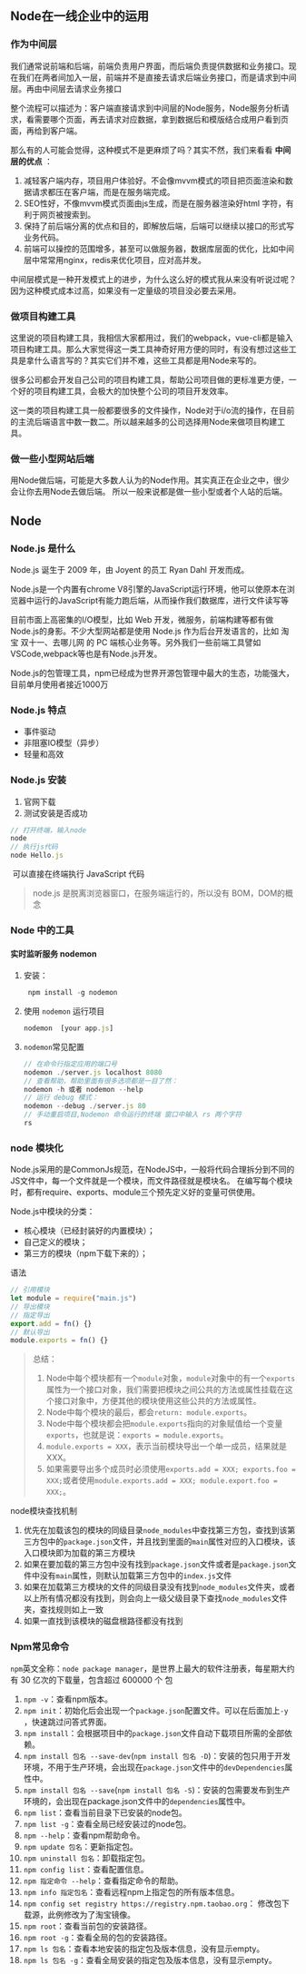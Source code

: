 ## Node在一线企业中的运用

### 作为中间层

我们通常说前端和后端，前端负责用户界面，而后端负责提供数据和业务接口。现在我们在两者间加入一层，前端并不是直接去请求后端业务接口，而是请求到中间层。再由中间层去请求业务接口

整个流程可以描述为：客户端直接请求到中间层的Node服务，Node服务分析请求，看需要哪个页面，再去请求对应数据，拿到数据后和模版结合成用户看到页面，再给到客户端。

那么有的人可能会觉得，这种模式不是更麻烦了吗？其实不然，我们来看看 **中间层的优点** ：

1. 减轻客户端内存，项目用户体验好。不会像mvvm模式的项目把页面渲染和数据请求都压在客户端，而是在服务端完成。
2. SEO性好，不像mvvm模式页面由js生成，而是在服务器渲染好html 字符，有利于网页被搜索到。
3. 保持了前后端分离的优点和目的，即解放后端，后端可以继续以接口的形式写业务代码。
4. 前端可以操控的范围增多，甚至可以做服务器，数据库层面的优化，比如中间层中常常用nginx，redis来优化项目，应对高并发。

中间层模式是一种开发模式上的进步，为什么这么好的模式我从来没有听说过呢？因为这种模式成本过高，如果没有一定量级的项目没必要去采用。

### 做项目构建工具

这里说的项目构建工具，我相信大家都用过，我们的webpack，vue-cli都是输入项目构建工具。那么大家觉得这一类工具神奇好用方便的同时，有没有想过这些工具是拿什么语言写的？其实它们并不难，这些工具都是用Node来写的。

很多公司都会开发自己公司的项目构建工具，帮助公司项目做的更标准更方便，一个好的项目构建工具，会极大的加快整个公司的项目开发效率。

这一类的项目构建工具一般都要很多的文件操作，Node对于i/o流的操作，在目前的主流后端语言中数一数二。所以越来越多的公司选择用Node来做项目构建工具。

### 做一些小型网站后端

用Node做后端，可能是大多数人认为的Node作用。其实真正在企业之中，很少会让你去用Node去做后端。 所以一般来说都是做一些小型或者个人站的后端。

## Node

### Node.js 是什么

Node.js 诞生于 2009 年，由 Joyent 的员工 Ryan Dahl 开发而成。

Node.js是一个内置有chrome V8引擎的JavaScript运行环境，他可以使原本在浏览器中运行的JavaScript有能力跑后端，从而操作我们数据库，进行文件读写等

目前市面上高密集的I/O模型，比如 Web 开发，微服务，前端构建等都有做Node.js的身影。不少大型网站都是使用 Node.js 作为后台开发语言的，比如 淘宝 双十一、去哪儿网 的 PC 端核心业务等。另外我们一些前端工具譬如VSCode,webpack等也是有Node.js开发。

Node.js的包管理工具，npm已经成为世界开源包管理中最大的生态，功能强大，目前单月使用者接近1000万

### Node.js 特点

- 事件驱动
- 非阻塞IO模型（异步）
- 轻量和高效

### Node.js 安装

1. 官网下载
2. 测试安装是否成功

```js
// 打开终端，输入node
node
// 执行js代码
node Hello.js
```

​	可以直接在终端执行 JavaScript 代码

> node.js 是脱离浏览器窗口，在服务端运行的，所以没有 BOM，DOM的概念

### Node 中的工具

#### 实时监听服务 nodemon

1. 安装：

   ```js
    npm install -g nodemon
   ```

2. 使用 `nodemon` 运行项目

   ```js
   nodemon  [your app.js]
   ```

3. `nodemon`常见配置

   ```js
   // 在命令行指定应用的端口号
   nodemon ./server.js localhost 8080
   // 查看帮助，帮助里面有很多选项都是一目了然：
   nodemon -h 或者 nodemon --help
   // 运行 debug 模式：
   nodemon --debug ./server.js 80
   // 手动重启项目,Nodemon 命令运行的终端 窗口中输入 rs 两个字符
   rs 
   ```

### node 模块化

Node.js采用的是CommonJs规范，在NodeJS中，一般将代码合理拆分到不同的JS文件中，每一个文件就是一个模块，而文件路径就是模块名。 在编写每个模块时，都有require、exports、module三个预先定义好的变量可供使用。

Node.js中模块的分类：

- 核心模块（已经封装好的内置模块）；
- 自己定义的模块；
- 第三方的模块（npm下载下来的）；

语法

```js
// 引用模块
let module = require("main.js")
// 导出模块
// 指定导出
export.add = fn() {}
// 默认导出
module.exports = fn() {}
```

> 总结：
>
> 1. Node中每个模块都有一个`module`对象，`module`对象中的有一个`exports`属性为一个接口对象，我们需要把模块之间公共的方法或属性挂载在这个接口对象中，方便其他的模块使用这些公共的方法或属性。
> 2. Node中每个模块的最后，都会`return: module.exports`。
> 3. Node中每个模块都会把`module.exports`指向的对象赋值给一个变量`exports`，也就是说：`exports = module.exports`。
> 4. `module.exports = XXX`，表示当前模块导出一个单一成员，结果就是XXX。
> 5. 如果需要导出多个成员时必须使用`exports.add = XXX; exports.foo = XXX;`或者使用`module.exports.add = XXX; module.export.foo = XXX;`。

node模块查找机制

1. 优先在加载该包的模块的同级目录`node_modules`中查找第三方包，查找到该第三方包中的`package.json`文件，并且找到里面的`main`属性对应的入口模块，该入口模块即为加载的第三方模块
2. 如果在要加载的第三方包中没有找到`package.json`文件或者是`package.json`文件中没有`main`属性，则默认加载第三方包中的`index.js`文件
3. 如果在加载第三方模块的文件的同级目录没有找到`node_modules`文件夹，或者以上所有情况都没有找到，则会向上一级父级目录下查找`node_modules`文件夹，查找规则如上一致
4. 如果一直找到该模块的磁盘根路径都没有找到

### Npm常见命令

`npm`英文全称：`node package manager`，是世界上最大的软件注册表，每星期大约有 30 亿次的下载量，包含超过 600000 个 包

1. `npm -v`：查看npm版本。
2. `npm init`：初始化后会出现一个`package.json`配置文件。可以在后面加上`-y` ，快速跳过问答式界面。
3. `npm install`：会根据项目中的`package.json`文件自动下载项目所需的全部依赖。
4. `npm install 包名 --save-dev`(`npm install 包名 -D`)：安装的包只用于开发环境，不用于生产环境，会出现在`package.json`文件中的`devDependencies`属性中。
5. `npm install 包名 --save`(`npm install 包名 -S`)：安装的包需要发布到生产环境的，会出现在package.json文件中的`dependencies`属性中。
6. `npm list`：查看当前目录下已安装的node包。
7. `npm list -g`：查看全局已经安装过的node包。
8. `npm --help`：查看npm帮助命令。
9. `npm update 包名`：更新指定包。
10. `npm uninstall 包名`：卸载指定包。
11. `npm config list`：查看配置信息。
12. `npm 指定命令 --help`：查看指定命令的帮助。
13. `npm info 指定包名`：查看远程npm上指定包的所有版本信息。
14. `npm config set registry https://registry.npm.taobao.org`： 修改包下载源，此例修改为了淘宝镜像。
15. `npm root`：查看当前包的安装路径。
16. `npm root -g`：查看全局的包的安装路径。
17. `npm ls 包名`：查看本地安装的指定包及版本信息，没有显示empty。
18. `npm ls 包名 -g`：查看全局安装的指定包及版本信息，没有显示empty。